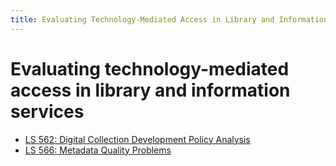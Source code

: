 ```yaml
---
title: Evaluating Technology-Mediated Access in Library and Information Services
---
```


# Evaluating technology-mediated access in library and information services

- [LS 562: Digital Collection Development Policy Analysis](ls562policyanalysis.pdf)
- [LS 566: Metadata Quality Problems](ls566metadataqualityproblems.pdf)
